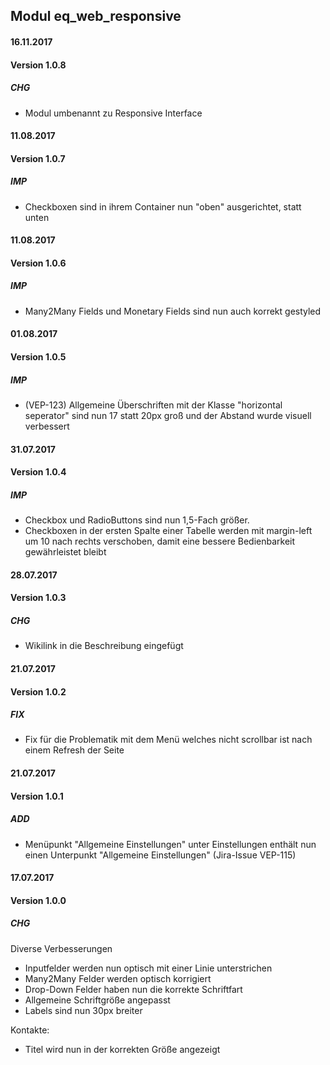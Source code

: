 ## Modul eq_web_responsive

#### 16.11.2017
#### Version 1.0.8
##### CHG
- Modul umbenannt zu Responsive Interface

#### 11.08.2017
#### Version 1.0.7
##### IMP
- Checkboxen sind in ihrem Container nun "oben" ausgerichtet, statt unten

#### 11.08.2017
#### Version 1.0.6
##### IMP
- Many2Many Fields und Monetary Fields sind nun auch korrekt gestyled

#### 01.08.2017
#### Version 1.0.5
##### IMP
- (VEP-123) Allgemeine Überschriften mit der Klasse "horizontal seperator" sind nun 17 statt 20px groß und der Abstand wurde visuell verbessert

#### 31.07.2017
#### Version 1.0.4
##### IMP
- Checkbox und RadioButtons sind nun 1,5-Fach größer.
- Checkboxen in der ersten Spalte einer Tabelle werden mit margin-left um 10 nach rechts verschoben, damit eine bessere Bedienbarkeit gewährleistet bleibt

#### 28.07.2017
#### Version 1.0.3
##### CHG
- Wikilink in die Beschreibung eingefügt

#### 21.07.2017
#### Version 1.0.2
##### FIX
- Fix für die Problematik mit dem Menü welches nicht scrollbar ist nach einem Refresh der Seite

#### 21.07.2017
#### Version 1.0.1
##### ADD
- Menüpunkt "Allgemeine Einstellungen" unter Einstellungen enthält nun einen Unterpunkt "Allgemeine Einstellungen" (Jira-Issue VEP-115)

#### 17.07.2017
#### Version 1.0.0
##### CHG
Diverse Verbesserungen
- Inputfelder werden nun optisch mit einer Linie unterstrichen
- Many2Many Felder werden optisch korrigiert
- Drop-Down Felder haben nun die korrekte Schriftfart
- Allgemeine Schriftgröße angepasst
- Labels sind nun 30px breiter

Kontakte:
- Titel wird nun in der korrekten Größe angezeigt
